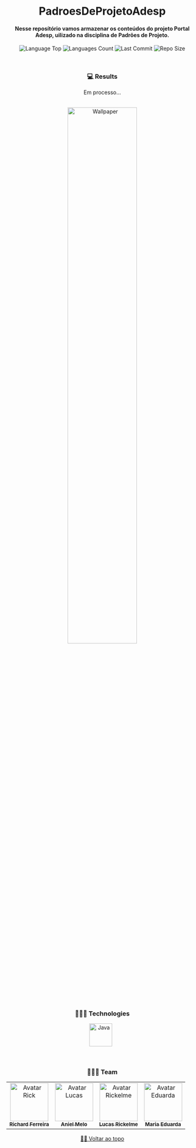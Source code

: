 <div align="center">
  
# PadroesDeProjetoAdesp  
<h4> 

Nesse reposítório vamos armazenar os conteúdos do projeto Portal Adesp, uilizado na disciplina de Padrões de Projeto.

</h4>    
   
   
<p>
<!-- Image Shields -->
<img  alt="Language Top"  src="https://img.shields.io/github/languages/top/RickFerreira/PadroesDeProjetoAdesp">
<img  alt="Languages Count"  src="https://img.shields.io/github/languages/count/RickFerreira/PadroesDeProjetoAdesp">
<img  alt="Last Commit"  src="https://img.shields.io/github/last-commit/RickFerreira/PadroesDeProjetoAdesp">
<img  alt="Repo Size"  src="https://img.shields.io/github/repo-size/RickFerreira/PadroesDeProjetoAdesp">
</a>
</p>
<br>


### 💻 Results
Em processo...
<br><br>

<img  alt="Wallpaper"  src="https://cdn.discordapp.com/attachments/459871999943114762/1089547309051805766/bart.jpg" width="60%">

<br> 

### 👨🏻‍💻 Technologies

<img src="https://cdn-icons-png.flaticon.com/512/919/919854.png" alt="Java" width="60"> &nbsp;

<br>

### 👨🏻‍💻 Team

<table>
  <tr>
    <td align="center">
      <a href="https://github.com/RickFerreira">
        <img src="https://avatars.githubusercontent.com/u/40415279?v=4" width="100px;" alt="Avatar Rick"/><br>
        <sub>
          <b>Richard Ferreira</b>
        </sub>
      </a>
    </td>
    <td align="center">
      <a href="https://github.com/anielmelo">
        <img src="https://avatars.githubusercontent.com/u/103321497?v=4" width="100px;" alt="Avatar Lucas"/><br>
        <sub>
          <b>Aniel Melo</b>
        </sub>
      </a>
    </td>
    <td align="center">
      <a href="https://github.com/lrickelme">
        <img src="https://avatars.githubusercontent.com/u/113067806?v=4" width="100px;" alt="Avatar Rickelme"/><br>
        <sub>
          <b>Lucas Rickelme</b>
        </sub>
      </a>
    </td>
    <td align="center">
      <a href="https://github.com/meduarda18">
        <img src="https://avatars.githubusercontent.com/u/144054075?v=4" width="100px;" alt="Avatar Eduarda"/><br>
        <sub>
          <b>Maria Eduarda</b>
        </sub>
      </a>
    </td>
  </tr>
</table>

[☝🏽 Voltar ao topo](#Portal-ADESP)<br>

</div>

